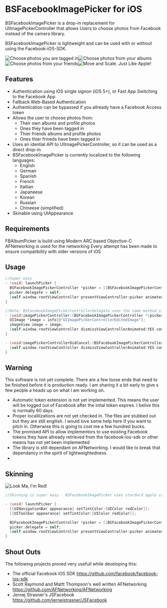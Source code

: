 # BSFacebookImagePicker for iOS

BSFacebookImagePicker is a drop-in replacement for UIImagePickerController that allows Users to choose photos from Facebook instead of the camera library.

BSFacebookImagePicker is lightweight and can be used with or without using the Facebook-iOS-SDK.

![Choose photos you are tagged in](http://i.imgur.com/Y5ri0jp.png "Choose photos you are tagged in")![Choose photos from your albums](http://i.imgur.com/cnGP9IM.png "Choose photos from your albums")
![Choose photos from your friends](http://i.imgur.com/AdhC47S.png "Choose photos from your friends")![Move and Scale. Just Like Apple!](http://i.imgur.com/9pwSg2O.png "Move and Scale. Just Like Apple!")

## Features

* Authentication using iOS single signon (iOS 5+), or Fast App Switching to the Facebook App
* Fallback Web-Based Authentication
* Authentication can be bypassed if you allready have a Facebook Access token 
* Allows the user to choose photos from:
    - Their own albums and profile photos
    - Ones they have been tagged in
    - Thier friends albums and profile photos
    - Ones thier frineds have been tagged in
* Uses an idential API to UIImagePickerController, so it can be used as a direct drop-in
* BSFacebookImagePicker is currently localized to the following languages:
    - English
    - German
    - Spanish
    - French
    - Itallian
    - Japaneese
    - Korean
    - Russian
    - Chineese (simplified)
* Skinable using UIAppearance


## Requirements

  FBAlbumPicker is build using Modern ARC based Objective-C
  AFNetworking is used for the networking
  Every attempt has been made to ensure compatibility with older versions of iOS
  

## Usage
``` objective-c
//Super easy
- (void) launchPicker {
  BSFacebookImagePickerController *picker = [[BSFacebookImagePickerController alloc] init];
  picker.delegate = self;
  [self.window.rootViewController presentViewController:picker animated:YES completion:nil];
}

//Note: BSFacebookImagePickerControllerDelegate uses the same method signatures of UIImagePickerController (drop in)
- (void)imagePickerController:(BSFacebookImagePickerController *)picker didFinishPickingMediaWithInfo:(NSDictionary *)info {
  UIImage *image = info[@"UIImagePickerControllerEditedImage"];
  imageView.image = image;
  [self.window.rootViewController dismissViewControllerAnimated:YES completion:nil];
}

- (void)imagePickerControllerDidCancel:(BSFacebookImagePickerController *)picker {
  [self.window.rootViewController dismissViewControllerAnimated:YES completion:nil];
}
```


## Warning

This software is not yet complete.  There are a few loose ends that need to be finished before it is production ready.  I am sharing it a bit early to give s few people a heads up on what I am working on.
* Automatic token extension is not yet implemented.  This means the user will be logged out of Facebook after the inital token expires.  I belive this is normally 60 days.
* Proper localilizations are not yet checked in.  The files are stubbed out but they are still engilish.  I would love some help here if you want to pitch in.  Otherwise this is going to cost me a few hundred bucks.
* The promised API to allow implementors to use existing Facebook tokens they have allready retrieved from the facebook-ios-sdk or other means has not yet been implemented
* The library is still dependant on AFNetworking.  I would like to break that dependancy in the spirit of lightweightedness.
* 

## Skinning
![Look Ma, I'm Red!](http://i.imgur.com/UzDP4F7.png "Look Ma, I'm Red!")

``` objective-c
//Skinning is super easy.  BSFacebookImagePicker uses stardard apple controls, so UIAppearance *just works*

- (void) launchPicker {
  [[UINavigationBar appearance] setTintColor:[UIColor redColor]];
  [[UIToolbar appearance] setTintColor:[UIColor redColor]];

  BSFacebookImagePickerController *picker = [[BSFacebookImagePickerController alloc] init];
  picker.delegate = self;
  [self.window.rootViewController presentViewController:picker animated:YES completion:nil];
}

```


## Shout Outs
The following projects proved very usefull while developing this:
* The official Facebook iOS SDK https://github.com/facebook/facebook-ios-sdk  
* Scott Raymond and Mattt Thompson's well written AFNetworking https://github.com/AFNetworking/AFNetworking
* Jernej Strasner's JSFacebook https://github.com/jernejstrasner/JSFacebook



